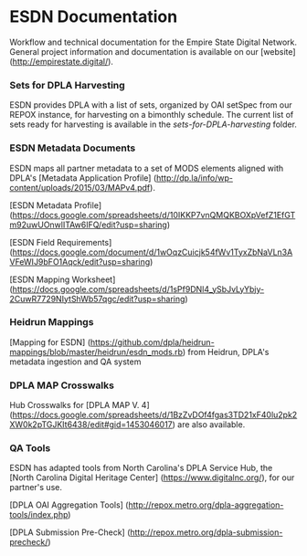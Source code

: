 # ESDN Documentation
Workflow and technical documentation for the Empire State Digital Network. General project information and documentation is available on our [website] (http://empirestate.digital/).

### Sets for DPLA Harvesting
ESDN provides DPLA with a list of sets, organized by OAI setSpec from our REPOX instance, for harvesting on a bimonthly schedule. The current list of sets ready for harvesting is available in the *sets-for-DPLA-harvesting* folder.

### ESDN Metadata Documents
ESDN maps all partner metadata to a set of MODS elements aligned with DPLA's [Metadata Application Profile] (http://dp.la/info/wp-content/uploads/2015/03/MAPv4.pdf). 

[ESDN Metadata Profile] (https://docs.google.com/spreadsheets/d/10IKKP7vnQMQKBOXpVefZ1EfGTm92uwUOnwlITAw6IFQ/edit?usp=sharing)

[ESDN Field Requirements] (https://docs.google.com/document/d/1wOqzCuicjk54fWv1TyxZbNaVLn3AVFeWIJ9bFO1Aqck/edit?usp=sharing)

[ESDN Mapping Worksheet] (https://docs.google.com/spreadsheets/d/1sPf9DNl4_ySbJvLyYbjy-2CuwR7729NIytShWb57qgc/edit?usp=sharing) 

### Heidrun Mappings
[Mapping for ESDN] (https://github.com/dpla/heidrun-mappings/blob/master/heidrun/esdn_mods.rb) from Heidrun, DPLA's metadata ingestion and QA system

### DPLA MAP Crosswalks
Hub Crosswalks for [DPLA MAP V. 4] (https://docs.google.com/spreadsheets/d/1BzZvDOf4fgas3TD21xF40lu2pk2XW0k2pTGJKIt6438/edit#gid=1453046017) are also available.

### QA Tools
ESDN has adapted tools from North Carolina's DPLA Service Hub, the [North Carolina Digital Heritage Center] (https://www.digitalnc.org/), for our partner's use.

[DPLA OAI Aggregation Tools] (http://repox.metro.org/dpla-aggregation-tools/index.php)

[DPLA Submission Pre-Check] (http://repox.metro.org/dpla-submission-precheck/)

